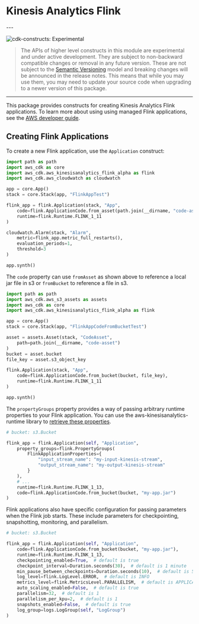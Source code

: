 # Kinesis Analytics Flink

<!--BEGIN STABILITY BANNER-->---


![cdk-constructs: Experimental](https://img.shields.io/badge/cdk--constructs-experimental-important.svg?style=for-the-badge)

> The APIs of higher level constructs in this module are experimental and under active development.
> They are subject to non-backward compatible changes or removal in any future version. These are
> not subject to the [Semantic Versioning](https://semver.org/) model and breaking changes will be
> announced in the release notes. This means that while you may use them, you may need to update
> your source code when upgrading to a newer version of this package.

---
<!--END STABILITY BANNER-->

This package provides constructs for creating Kinesis Analytics Flink
applications. To learn more about using using managed Flink applications, see
the [AWS developer
guide](https://docs.aws.amazon.com/kinesisanalytics/latest/java/).

## Creating Flink Applications

To create a new Flink application, use the `Application` construct:

```python
import path as path
import aws_cdk as core
import aws_cdk.aws_kinesisanalytics_flink_alpha as flink
import aws_cdk.aws_cloudwatch as cloudwatch

app = core.App()
stack = core.Stack(app, "FlinkAppTest")

flink_app = flink.Application(stack, "App",
    code=flink.ApplicationCode.from_asset(path.join(__dirname, "code-asset")),
    runtime=flink.Runtime.FLINK_1_11
)

cloudwatch.Alarm(stack, "Alarm",
    metric=flink_app.metric_full_restarts(),
    evaluation_periods=1,
    threshold=3
)

app.synth()
```

The `code` property can use `fromAsset` as shown above to reference a local jar
file in s3 or `fromBucket` to reference a file in s3.

```python
import path as path
import aws_cdk.aws_s3_assets as assets
import aws_cdk as core
import aws_cdk.aws_kinesisanalytics_flink_alpha as flink

app = core.App()
stack = core.Stack(app, "FlinkAppCodeFromBucketTest")

asset = assets.Asset(stack, "CodeAsset",
    path=path.join(__dirname, "code-asset")
)
bucket = asset.bucket
file_key = asset.s3_object_key

flink.Application(stack, "App",
    code=flink.ApplicationCode.from_bucket(bucket, file_key),
    runtime=flink.Runtime.FLINK_1_11
)

app.synth()
```

The `propertyGroups` property provides a way of passing arbitrary runtime
properties to your Flink application. You can use the
aws-kinesisanalytics-runtime library to [retrieve these
properties](https://docs.aws.amazon.com/kinesisanalytics/latest/java/how-properties.html#how-properties-access).

```python
# bucket: s3.Bucket

flink_app = flink.Application(self, "Application",
    property_groups=flink.PropertyGroups(
        FlinkApplicationProperties={
            "input_stream_name": "my-input-kinesis-stream",
            "output_stream_name": "my-output-kinesis-stream"
        }
    ),
    # ...
    runtime=flink.Runtime.FLINK_1_13,
    code=flink.ApplicationCode.from_bucket(bucket, "my-app.jar")
)
```

Flink applications also have specific configuration for passing parameters
when the Flink job starts. These include parameters for checkpointing,
snapshotting, monitoring, and parallelism.

```python
# bucket: s3.Bucket

flink_app = flink.Application(self, "Application",
    code=flink.ApplicationCode.from_bucket(bucket, "my-app.jar"),
    runtime=flink.Runtime.FLINK_1_13,
    checkpointing_enabled=True,  # default is true
    checkpoint_interval=Duration.seconds(30),  # default is 1 minute
    min_pause_between_checkpoints=Duration.seconds(10),  # default is 5 seconds
    log_level=flink.LogLevel.ERROR,  # default is INFO
    metrics_level=flink.MetricsLevel.PARALLELISM,  # default is APPLICATION
    auto_scaling_enabled=False,  # default is true
    parallelism=32,  # default is 1
    parallelism_per_kpu=2,  # default is 1
    snapshots_enabled=False,  # default is true
    log_group=logs.LogGroup(self, "LogGroup")
)
```
